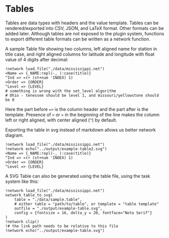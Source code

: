 # Tables

Tables are data types with headers and the value template. Tables can
be rendered/exported into CSV, JSON, and LaTeX format. Other formats
can be added later. Although tables are not exposed to the plugin
system, functions to export different table formats can be written as
a network function.

A sample Table file showing two columns, left aligned name for station
in title case, and right aligned columns for latitude and longitude
with float value of 4 digits after decimal:

```table run markdown
!network load_file("./data/mississippi.net")
<Name => {_NAME:repl(-, ):case(title)}
^Ind => =(+ (st+num 'INDEX) 1)
>Order => {ORDER}
^Level => {LEVEL}
# something is wrong with the set_level algorithm
# Ohio - tenessee should be level 1, and missouri/yellowstone should be 0
```

Here the part before `=>` is the column header and the part after is the template. Presence of `<` or `>` in the beginning of the line makes the column left or right aligned, with center aligned (`^`) by default.

<!-- NOTE -->
<!-- Currently, the table template is run as a task internally. -->

<!-- ```task -->
<!-- !network load_file("./data/mississippi.net") -->
<!-- !network table_to_markdown(template=" -->
<!-- <Name => {_NAME:repl(-, ):case(title)} -->
<!-- >Ind => {INDEX} -->
<!-- ^Index +1 => =(+ (st+num 'INDEX) 1) -->
<!-- !") -->
<!-- ``` -->


Exporting the table in svg instead of markdown allows us better
network diagram.

```table run svg outfile="./output/example-table2.svg"
!network load_file("./data/mississippi.net")
!network echo("../output/example-table2.svg")
<Name => {_NAME:repl(-, ):case(title)}
^Ind => =(+ (st+num 'INDEX) 1)
>Order => {ORDER}
^Level => {LEVEL}
```

A SVG Table can also be generated using the table file, using the task system like this:
```task run image
!network load_file("./data/mississippi.net")
network table_to_svg(
	table = "./data/sample.table",
	# either table = "path/to/table", or template = "table template"
	outfile = "./output/example-table.svg",
	config = {fontsize = 16, delta_y = 20, fontface="Noto Serif"}
)
!network clip()
!# the link path needs to be relative to this file
!network echo("../output/example-table.svg")

```
